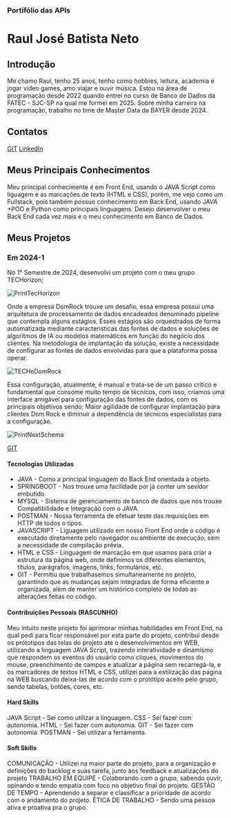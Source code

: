 ### Portifólio das APIs

# Raul José Batista Neto

## Introdução

Me chamo Raul, tenho 25 anos, tenho como hobbies, leitura, academia e jogar vídeo games, amo viajar e ouvir música. Estou na área de programação desde 2022 quando entrei no curso de Banco de Dados da FATEC - SJC-SP na qual me formei em 2025. Sobre minha carreira na programação, trabalho no time de Master Data da BAYER desde 2024.

## Contatos

[GIT](https://github.com/raulnt)
[LinkedIn](https://www.linkedin.com/in/raul-neto-b51b24157/)

## Meus Principais Conhecimentos

Meu principal conhecimente é em Front End, usando o JAVA Script como liguagem e as marcações de texto (HTML e CSS), porém, me vejo como um Fullstack, pois também possuo conhecimento em Back End, usando JAVA +POO e Python como principais linguagens. Desejo desenvolver o meu Back End cada vez mais e o meu conhecimento em Banco de Dados.

## Meus Projetos

### Em 2024-1
No 1° Semestre de 2024, desenvolvi um projeto com o meu grupo TECHorizon;

![PrintTecHorizon](https://github.com/user-attachments/assets/ad95df9e-6185-4d8d-aabe-5a79572b84cd)

Onde a empresa DomRock trouxe um desafio, essa empresa possui uma arquitetura de processamento de dados encadeados denominado pipeline que contempla alguns estágios. Esses estágios são orquestrados de forma automatizada mediante características das fontes de dados e soluções de algoritmos de IA ou modelos matemáticos em função do negócio dos clientes. Na metodologia de implantação da solução, existe a necessidade de configurar as fontes de dados envolvidas para que a plataforma possa operar. 

![TECHeDomRock](https://github.com/user-attachments/assets/ff6b11cc-3fed-4434-b0a7-6906916edab7)

Essa configuração, atualmente, é manual e trata-se de um passo crítico e fundamental que consome muito tempo de técnicos, com isso, criamos uma interface amigável para configuração das fontes de dados, com os principais objetivos sendo; Maior agilidade de configurar implantação para clientes Dom Rock e diminuir a dependência de técnicos especialistas para a configuração. 

![PrintNextSchema](https://github.com/user-attachments/assets/8ff89104-7faa-4c28-8447-70da691249e1)

[GIT](https://github.com/raulnt/NextSchema)

#### Tecnologias Utilizadas
* JAVA - Como a principal linguagem do Back End orientada a objeto.
* SPRINGBOOT - Nos trouxe uma facilidade por já conter um sevidor embutido.
* MYSQL - Sistema de gerenciamento de banco de dados que nos trouxe Compatibilidade e Integração com o JAVA.
* POSTMAN - Nossa ferramenta de efetuar teste das requisições em HTTP de todos o tipos.
* JAVASCRIPT - Liguagem utilizado em nosso Front End onde o código é executado diretamente pelo navegador ou ambiente de execução, sem a necessidade de compilação prévia.
* HTML e CSS - Linguagem de marcação em que usamos para criar a estrutura da página web, onde definimos os diferentes elementos, títulos, parágrafos, imagens, links, formulários, etc.
* GIT - Permitiu que trabalhasemos simultaneamente no projeto, garantindo que as mudanças sejam integradas de forma eficiente e organizada, além de manter um histórico completo de todas as alterações feitas no código.

#### Contribuições Pessoais (RASCUNHO)
Meu intuito neste projeto foi aprimorar minhas habilidades em Front End, na qual pedi para ficar responsável por esta parte do projeto, contribuí desde os prótotipos das telas do projeto até o desenvolvimentos em WEB, utilizando a linguagem JAVA Script, trazendo interatividade e dinamismo que respondem os eventos do usuário como cliques, movimentos do mouse, preenchimento de campos e atualizar a página sem recarregá-la, e os marcadores de textos HTML e CSS, utilizei para a estilização das página na WEB buscando deixa-las de acordo com o protótipo aceito pelo grupo, sendo tabelas, botões, cores, etc.

#### Hard Skills
JAVA Script - Sei como utilizar a linguagem.
CSS - Sei fazer com autonomia.
HTML - Sei fazer com autonomia.
GIT - Sei fazer com autonomia.
POSTMAN - Sei utilizar a ferramenta.

#### Soft Skills
COMUNICAÇÂO - Utilizei na maior parte do projeto, para a organização e definições do backlog e suas tarefa, junto aos feedback e atualizações do projeto
TRABALHO EM EQUIPE - Colaborando com o grupo, sabendo ouvir, opinando e tendo empatia com foco no objetivo final do projeto.
GESTÂO DE TEMPO - Aprendendo a separar e classificar a prioridade de acordo com o andamento do projeto.
ÉTICA DE TRABALHO - Sendo uma pessoa ativa e proativa pra o grupo.
